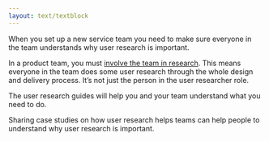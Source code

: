 ```yaml
---
layout: text/textblock
---
```


When you set up a new service team you need to make sure everyone in the team understands why user research is important.

In a product team, you must [involve the team in research](/user-research/team-research/). This means everyone in the team does some user research through the whole design and delivery process. It’s not just the person in the user researcher role.

The user research guides will help you and your team understand what you need to do.

Sharing case studies on how user research helps teams can help people to understand why user research is important.


